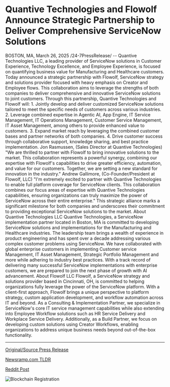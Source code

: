 # Quantive Technologies and Flowolf Announce Strategic Partnership to Deliver Comprehensive ServiceNow Solutions

BOSTON, MA, March 26, 2025 /24-7PressRelease/ -- Quantive Technologies LLC, a leading provider of ServiceNow solutions in Customer Experience, Technology Excellence, and Employee Experience, is focused on quantifying business value for Manufacturing and Healthcare customers. Today announced a strategic partnership with Flowolf, ServiceNow strategy and solutions provider focused with heavy emphasis on Creator and Employee flows. This collaboration aims to leverage the strengths of both companies to deliver comprehensive and innovative ServiceNow solutions to joint customers.   Through this partnership, Quantive Technologies and Flowolf will:   1. Jointly develop and deliver customized ServiceNow solutions tailored to meet the specific needs of customers across various industries.   2. Leverage combined expertise in Agentic AI, App Engine, IT Service Management, IT Operations Management, Customer Service Management, IT Asset Management, among others to provide enhanced value to customers.   3. Expand market reach by leveraging the combined customer bases and partner networks of both companies.   4. Drive customer success through collaborative support, knowledge sharing, and best practice implementation.   Jon Rasmussen, (Sales Director at Quantive Technologies) "We are thrilled to partner with Flowolf to bring innovative solutions to the market. This collaboration represents a powerful synergy, combining our expertise with Flowolf's capabilities to drive greater efficiency, automation, and value for our customers. Together, we are setting a new standard for innovation in the industry."   Andrew Gallimore, (Co-Founder/President at Flowolf, LLC) "I'm extremely excited to partner with Quantive Technologies to enable full platform coverage for ServiceNow clients. This collaboration combines our focus areas of expertise with Quantive Technologies capabilities, ensuring organizations can truly maximize the power of ServiceNow across their entire enterprise."   This strategic alliance marks a significant milestone for both companies and underscores their commitment to providing exceptional ServiceNow solutions to the market.  About Quantive Technologies LLC   Quantive Technologies, a ServiceNow implementation partner located in Boston, MA is committed to developing ServiceNow solutions and implementations for the Manufacturing and Healthcare industries. The leadership team brings a wealth of experience in product engineering and has spent over a decade addressing various complex customer problems using ServiceNow. We have collaborated with global enterprise customers in implementing Customer service Management, IT Asset Management, Strategic Portfolio Management and more while adhering to industry best practices. With a track record of delivering many successful ServiceNow implementations with enterprise customers, we are prepared to join the next phase of growth with AI advancement.   About Flowolf LLC   Flowolf, a ServiceNow strategy and solutions provider based in Cincinnati, OH, is committed to helping organizations fully leverage the power of the ServiceNow platform. With a client-first approach, Flowolf brings a unique perspective to platform strategy, custom application development, and workflow automation across IT and beyond. As a Consulting & Implementation Partner, we specialize in ServiceNow's core IT service management capabilities while also extending into Employee Workflow solutions such as HR Service Delivery and Workplace Service Delivery. Additionally, as a Build Partner, we focus on developing custom solutions using Creator Workflows, enabling organizations to address unique business needs beyond out-of-the-box functionality. 

---

[Original/Source Press Release](https://www.24-7pressrelease.com/press-release/520971/quantive-technologies-and-flowolf-announce-strategic-partnership-to-deliver-comprehensive-servicenow-solutions)
                    

[Newsramp.com TLDR](https://newsramp.com/curated-news/quantive-technologies-llc-and-flowolf-partner-to-deliver-innovative-servicenow-solutions/bc4a2e2a4b7b1a0dabc1f9fb79dd2e14) 

 



[Reddit Post](https://www.reddit.com/r/newsramp/comments/1jk640z/quantive_technologies_llc_and_flowolf_partner_to/) 



![Blockchain Registration](https://cdn.newsramp.app/24-7PressRelease/qrcode/253/26/cakeufEK.webp)